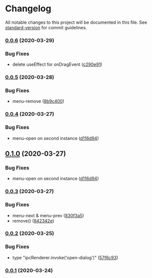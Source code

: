 # Changelog

All notable changes to this project will be documented in this file. See [standard-version](https://github.com/conventional-changelog/standard-version) for commit guidelines.

### [0.0.6](https://github.com/sprout2000/lessview/compare/v0.0.5...v0.0.6) (2020-03-29)


### Bug Fixes

* delete useEffect for onDragEvent ([c290e91](https://github.com/sprout2000/lessview/commit/c290e914bb08a7cd13c52f5c160990fcb97cec3b))

### [0.0.5](https://github.com/sprout2000/lessview/compare/v0.0.4...v0.0.5) (2020-03-28)


### Bug Fixes

* menu-remove ([8b9c400](https://github.com/sprout2000/lessview/commit/8b9c4001fa643861da2f00587034ec85ac6d2f46))

### [0.0.4](https://github.com/sprout2000/lessview/compare/v0.0.3...v0.0.4) (2020-03-27)


### Bug Fixes

* menu-open on second instance ([d116d94](https://github.com/sprout2000/lessview/commit/d116d943ed54b48d6197773850d1fde35835be9c))

## [0.1.0](https://github.com/sprout2000/lessview/compare/v0.0.3...v0.1.0) (2020-03-27)


### Bug Fixes

* menu-open on second instance ([d116d94](https://github.com/sprout2000/lessview/commit/d116d943ed54b48d6197773850d1fde35835be9c))

### [0.0.3](https://github.com/sprout2000/lessview/compare/v0.0.2...v0.0.3) (2020-03-27)


### Bug Fixes

* menu-next & menu-prev ([830f3a5](https://github.com/sprout2000/lessview/commit/830f3a507d9729b9fe166a0488454f7b2a127dcd))
* remove() ([842342e](https://github.com/sprout2000/lessview/commit/842342eff09bbb7b057b94d380e2e5801e6ff511))

### [0.0.2](https://github.com/sprout2000/lessview/compare/v0.0.1...v0.0.2) (2020-03-25)


### Bug Fixes

* type "ipcRenderer.invoke('open-dialog')" ([57f6c93](https://github.com/sprout2000/lessview/commit/57f6c9343be75960fdb9c8f0ee8a122367a762e0))

### [0.0.1](https://github.com/sprout2000/lessview/compare/v0.0.0...v0.0.1) (2020-03-24)
